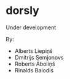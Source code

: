 # dorsly

Under development

By:

- Alberts Liepiņš
- Dmitrijs Semjonovs
- Roberts Āboliņš
- Rinalds Balodis
